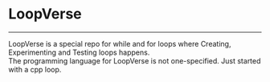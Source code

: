 # LoopVerse
---  
LoopVerse is a special repo for while and for loops where Creating, Experimenting and Testing loops happens.  
The programming language for LoopVerse is not one-specified. Just started with a cpp loop.
